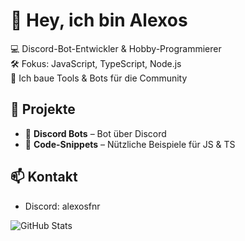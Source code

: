 # 👋 Hey, ich bin Alexos

💻 Discord-Bot-Entwickler & Hobby-Programmierer  
🛠️ Fokus: JavaScript, TypeScript, Node.js  
🚀 Ich baue Tools & Bots für die Community

## 📌 Projekte
- 🧠 **Discord Bots** – Bot über Discord 
- 📂 **Code-Snippets** – Nützliche Beispiele für JS & TS

## 📫 Kontakt
- Discord: alexosfnr 

![GitHub Stats](https://github-readme-stats.vercel.app/api?username=alexosbanana&show_icons=true&theme=default)
